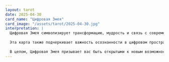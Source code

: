 ```yaml
---
layout: tarot
date: 2025-04-30
card_name: "Цифровая Змея"
card_image: "/assets/tarot/2025-04-30.jpg"
interpretation: |
  Цифровая Змея символизирует трансформацию, мудрость и связь с современными технологиями. Она напоминает о том, что в нашем мире все взаимосвязано, и каждое действие имеет свои последствия. Сегодняшний день может принести новые идеи и перспективы, особенно в области коммуникаций и технологий. Возможно, вы получите важные новости или информацию, которая изменит ваше восприятие ситуации.
  
  Эта карта также подчеркивает важность осознанности в цифровом пространстве. Обратите внимание на то, как вы используете технологии и общаетесь с окружающими. Может быть, стоит сделать шаг назад и переосмыслить свои онлайн-взаимодействия. Не забывайте о реальных связях и эмоциях, которые могут быть потеряны в потоке информации.
  
  В целом, Цифровая Змея призывает вас быть открытыми к новым возможностям, но также помнить о балансе между виртуальным и реальным. Сегодня вы можете найти уникальные пути для самовыражения и развития, если будете внимательны к своим инстинктам и внутреннему голосу.
---
```

